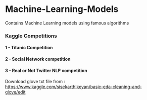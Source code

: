 # Machine-Learning-Models
Contains Machine Learning models using famous algorithms

### Kaggle Competitions
#### 1 - Titanic Competition
#### 2 - Social Network competition
#### 3 - Real or Not Twitter NLP competition
 Download glove txt file from : https://www.kaggle.com/sisekarthikeyan/basic-eda-cleaning-and-glove/edit
